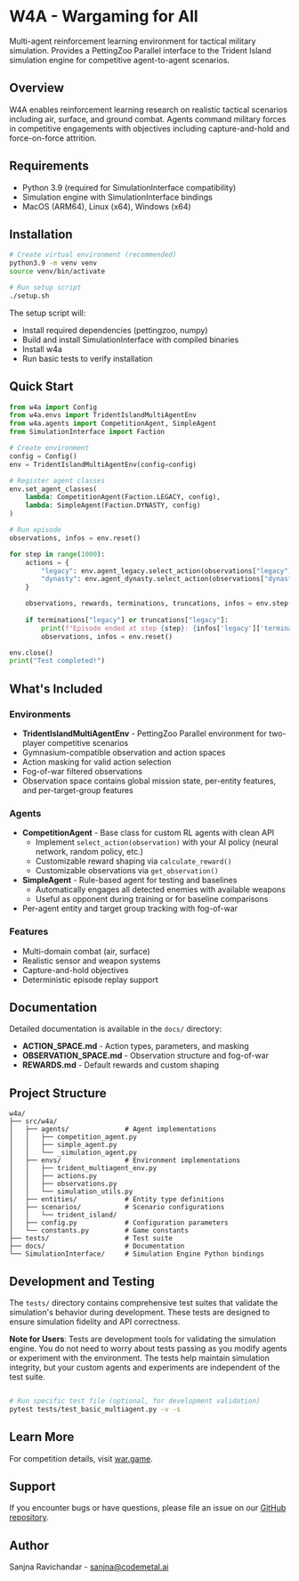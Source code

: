 # W4A - Wargaming for All

Multi-agent reinforcement learning environment for tactical military simulation. Provides a PettingZoo Parallel interface to the Trident Island simulation engine for competitive agent-to-agent scenarios.

## Overview

W4A enables reinforcement learning research on realistic tactical scenarios including air, surface, and ground combat. Agents command military forces in competitive engagements with objectives including capture-and-hold and force-on-force attrition.

## Requirements

- Python 3.9 (required for SimulationInterface compatibility)
- Simulation engine with SimulationInterface bindings
- MacOS (ARM64), Linux (x64), Windows (x64)

## Installation

```bash
# Create virtual environment (recommended)
python3.9 -m venv venv
source venv/bin/activate

# Run setup script
./setup.sh
```

The setup script will:
- Install required dependencies (pettingzoo, numpy)
- Build and install SimulationInterface with compiled binaries
- Install w4a
- Run basic tests to verify installation

## Quick Start

```python
from w4a import Config
from w4a.envs import TridentIslandMultiAgentEnv
from w4a.agents import CompetitionAgent, SimpleAgent
from SimulationInterface import Faction

# Create environment
config = Config()
env = TridentIslandMultiAgentEnv(config=config)

# Register agent classes
env.set_agent_classes(
    lambda: CompetitionAgent(Faction.LEGACY, config),
    lambda: SimpleAgent(Faction.DYNASTY, config)
)

# Run episode
observations, infos = env.reset()

for step in range(1000):
    actions = {
        "legacy": env.agent_legacy.select_action(observations["legacy"]),
        "dynasty": env.agent_dynasty.select_action(observations["dynasty"])
    }

    observations, rewards, terminations, truncations, infos = env.step(actions)
    
    if terminations["legacy"] or truncations["legacy"]:
        print(f"Episode ended at step {step}: {infos['legacy']['termination_cause']}")
        observations, infos = env.reset()

env.close()
print("Test completed!")
```

## What's Included

### Environments
- **TridentIslandMultiAgentEnv** - PettingZoo Parallel environment for two-player competitive scenarios
- Gymnasium-compatible observation and action spaces
- Action masking for valid action selection
- Fog-of-war filtered observations
- Observation space contains global mission state, per-entity features, and per-target-group features

### Agents
- **CompetitionAgent** - Base class for custom RL agents with clean API
  - Implement `select_action(observation)` with your AI policy (neural network, random policy, etc.)
  - Customizable reward shaping via `calculate_reward()`
  - Customizable observations via `get_observation()`
- **SimpleAgent** - Rule-based agent for testing and baselines
  - Automatically engages all detected enemies with available weapons
  - Useful as opponent during training or for baseline comparisons
- Per-agent entity and target group tracking with fog-of-war

### Features
- Multi-domain combat (air, surface)
- Realistic sensor and weapon systems
- Capture-and-hold objectives
- Deterministic episode replay support

## Documentation

Detailed documentation is available in the `docs/` directory:

- **ACTION_SPACE.md** - Action types, parameters, and masking
- **OBSERVATION_SPACE.md** - Observation structure and fog-of-war
- **REWARDS.md** - Default rewards and custom shaping

## Project Structure

```
w4a/
├── src/w4a/
│   ├── agents/              # Agent implementations
│   │   ├── competition_agent.py
│   │   ├── simple_agent.py
│   │   └── _simulation_agent.py
│   ├── envs/                # Environment implementations
│   │   ├── trident_multiagent_env.py
│   │   ├── actions.py
│   │   ├── observations.py
│   │   └── simulation_utils.py
│   ├── entities/            # Entity type definitions
│   ├── scenarios/           # Scenario configurations
│   │   └── trident_island/
│   ├── config.py            # Configuration parameters
│   └── constants.py         # Game constants
├── tests/                   # Test suite
├── docs/                    # Documentation
└── SimulationInterface/     # Simulation Engine Python bindings
```

## Development and Testing

The `tests/` directory contains comprehensive test suites that validate the simulation's behavior during development. These tests are designed to ensure simulation fidelity and API correctness.

**Note for Users**: Tests are development tools for validating the simulation engine. You do not need to worry about tests passing as you modify agents or experiment with the environment. The tests help maintain simulation integrity, but your custom agents and experiments are independent of the test suite.

```bash

# Run specific test file (optional, for development validation)
pytest tests/test_basic_multiagent.py -v -s

```

## Learn More

For competition details, visit [war.game](https://war.game).

## Support

If you encounter bugs or have questions, please file an issue on our [GitHub repository](https://github.com/CodeMetalAI/w4a/issues).

## Author

Sanjna Ravichandar - [sanjna@codemetal.ai](mailto:sanjna@codemetal.ai)
